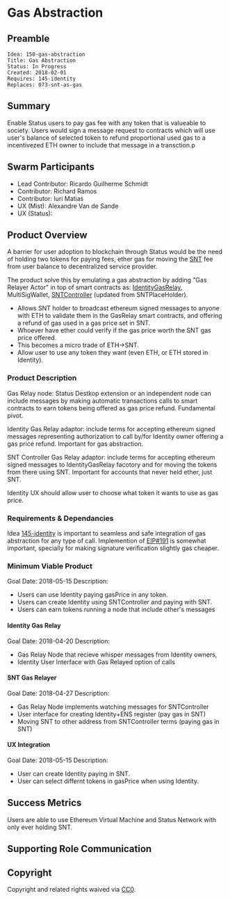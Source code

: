 # Gas Abstraction

## Preamble

    Idea: 150-gas-abstraction
    Title: Gas Abstraction
    Status: In Progress
    Created: 2018-02-01
    Requires: 145-identity
    Replaces: 073-snt-as-gas

## Summary

Enable Status users to pay gas fee with any token that is valueable to society. 
Users would sign a message request to contracts which will use user's balance of selected token to refund proportional used gas to a incentivezed ETH owner to include that message in a transction.p

## Swarm Participants

- Lead Contributor: Ricardo Guilherme Schmidt
- Contributor: Richard Ramos
- Contributor: Iuri Matias
- UX (Mist): Alexandre Van de Sande 
- UX (Status): 


## Product Overview

A barrier for user adoption to blockchain through Status would be the need of holding two tokens for paying fees, ether gas for moving the [SNT](https://etherscan.io/address/0x744d70fdbe2ba4cf95131626614a1763df805b9e#readContract) fee from user balance to decentralized service provider. 

The product solve this by emulating a gas abstraction by adding "Gas Relayer Actor" in top of smart contracts as: [Identity](https://github.com/status-im/contracts/blob/73-economic-abstraction/contracts/identity/Identity.sol)[GasRelay](https://github.com/status-im/contracts/blob/73-economic-abstraction/contracts/identity/IdentityGasRelay.sol), MultiSigWallet, [SNTController](https://github.com/status-im/contracts/blob/73-economic-abstraction/contracts/status/SNTController.sol#L82) (updated from SNTPlaceHolder). 

- Allows SNT holder to broadcast ethereum signed messages to anyone with ETH to validate them in the GasRelay smart contracts, and offering a refund of gas used in a gas price set in SNT. 
- Whoever have ether could verify if the gas price worth the SNT gas price offered.
- This becomes a micro trade of ETH->SNT.
- Allow user to use any token they want (even ETH, or ETH stored in Identity).

### Product Description

Gas Relay node: Status Destkop extension or an independent node can include messages by making automatic transactions calls to smart contracts to earn tokens being offered as gas price refund.
Fundamental pivot. 

Identity Gas Relay adaptor: include terms for accepting ethereum signed messages representing authorization to call by/for Identity owner offering a gas price refund.
Important for gas abstraction.

SNT Controller Gas Relay adaptor: include terms for accepting ethereum signed messages to IdentityGasRelay facotory and for moving the tokens from there using SNT.
Important for accounts that never held ether, just SNT.

Identity UX should allow user to choose what token it wants to use as gas price.

### Requirements & Dependancies

Idea [145-identity](https://github.com/status-im/ideas/pull/145) is important to seamless and safe integration of gas abstraction for any type of call.
Implemention of [EIP#191](https://github.com/ethereum/EIPs/issues/191) is somewhat important, specially for making signature verification slightly gas cheaper.

### Minimum Viable Product

Goal Date: 2018-05-15
Description:
- Users can use Identity paying gasPrice in any token.
- Users can create Identity using SNTController and paying with SNT.
- Users can earn tokens running a node that include other's messages

#### Identity Gas Relay

Goal Date: 2018-04-20
Description: 
- Gas Relay Node that recieve whisper messages from Identity owners, 
- Identity User Interface with Gas Relayed option of calls

#### SNT Gas Relayer

Goal Date: 2018-04-27
Description: 
- Gas Relay Node implements watching messages for SNTController 
- User interface for creating Identity+ENS register (pay gas in SNT)
- Moving SNT to other address from SNTController terms (paying gas in SNT)

#### UX Integration

Goal Date: 2018-05-15
Description:
- User can create Identity paying in SNT.
- User can select differnt tokens in gasPrice when using Identity.

## Success Metrics

Users are able to use Ethereum Virtual Machine and Status Network with only ever holding SNT.

## Supporting Role Communication

## Copyright
Copyright and related rights waived via [CC0](https://creativecommons.org/publicdomain/zero/1.0/).
